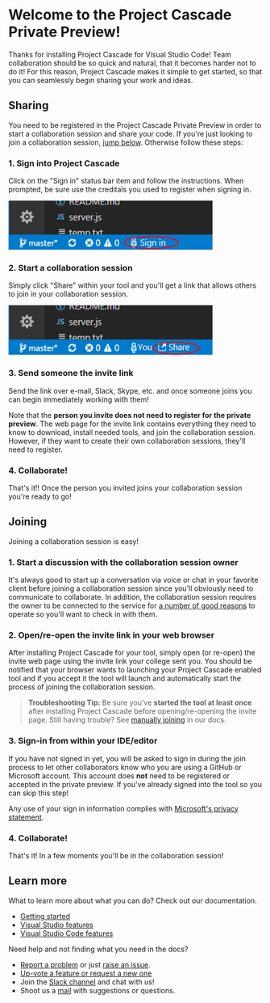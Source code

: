 # Welcome to the Project Cascade Private Preview!

Thanks for installing Project Cascade for Visual Studio Code! Team collaboration should be so quick and natural, that it becomes harder not to do it! For this reason, Project Cascade makes it simple to get started, so that you can seamlessly begin sharing your work and ideas. 

## Sharing

You need to be registered in the Project Cascade Private Preview in order to start a collaboration session and share your code. If you're just looking to join a collaboration session, [jump below](#joining). Otherwise follow these steps:

### 1. Sign into Project Cascade

Click on the "Sign in" status bar item and follow the instructions. When prompted, be sure use the creditals you used to register when signing in. 

![VS Code Download](media/vscode-sign-in-button.png)

### 2. Start a collaboration session

Simply click "Share" within your tool and you'll get a link that allows others to join in your collaboration session. 

![VS Share Button](media/vscode-share-button.png)

### 3. Send someone the invite link

Send the link over e-mail, Slack, Skype, etc. and once someone joins you can begin immediately working with them! 

Note that the **person you invite does not need to register for the private preview**. The web page for the invite link contains everything they need to know to download, install needed tools, and join the collaboration session. However, if they want to create their own collaboration sessions, they'll need to register.

### 4. Collaborate!

That's it!! Once the person you invited joins your collaboration session you're ready to go!

## Joining

Joining a collaboration session is easy!

### 1. Start a discussion with the collaboration session owner

It's always good to start up a conversation via voice or chat in your favorite client before joining a collaboration session since you'll obviously need to communicate to collaborate. In addition, the collaboration session requires the owner to be connected to the service for [a number of good reasons](../docs/getting-started.md#owners-and-participants) to operate so you'll want to check in with them.

### 2. Open/re-open the invite link in your web browser
After installing Project Cascade for your tool, simply open (or re-open) the invite web page using the invite link your college sent you.  You should be notified that your browser wants to launching your Project Cascade enabled tool and if you accept it the tool will launch and automatically start the process of joining the collaboration session.

> **Troubleshooting Tip:** Be sure you've **started the tool at least once** after installing Project Cascade before opening/re-opening the invite page. Still having trouble? See [manually joining](../docs/getting-started.md#manually-joining) in our docs.

### 3. Sign-in from within your IDE/editor

If you have not signed in yet, you will be asked to sign in during the join process to let other collaborators know who you are using a GitHub or Microsoft account. This account does **not** need to be registered or accepted in the private preview. If you've already signed into the tool so you can skip this step!

Any use of your sign in information complies with [Microsoft's privacy statement](https://www.microsoft.com/en-us/privacystatement/EnterpriseDev/default.aspx).

### 4. Collaborate!

That's it! In a few moments you'll be in the collaboration session!

## Learn more

What to learn more about what you can do? Check out our documentation.

- [Getting started](../docs/getting-started.md)
- [Visual Studio features](../docs/collab-vs.md)
- [Visual Studio Code features](../docs/collab-vscode,md)

Need help and not finding what you need in the docs?

- [Report a problem](../CONTRIBUTING.md#filing-visual-studio-problems) or just [raise an issue](https://github.com/Microsoft/project-cascade/issues).
- [Up-vote a feature or request a new one](https://aka.ms/project-cascade/feature-requests)
- Join the [Slack channel](http://project-cascade.slack.com) and chat with us!
- Shoot us a [mail](mailto:project-cascade@microsoft.com) with suggestions or questions.
